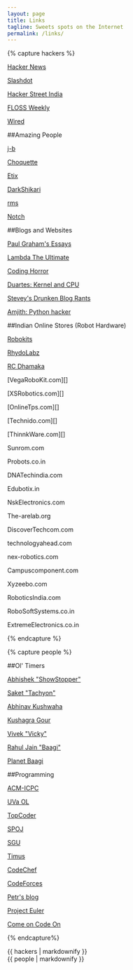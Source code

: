 ```yaml
---
layout: page
title: Links
tagline: Sweets spots on the Internet
permalink: /links/
---
```


{% capture hackers %}

[Hacker News](http://news.ycombinator.com)

[Slashdot](http://slashdot.org)

[Hacker Street India](http://hackerstreet.in)

[FLOSS Weekly](http://twit.tv/floss)

[Wired](http://www.wired.com/)

##Amazing People

[j-b](http://www.jbkempf.com/blog/)

[Choquette](http://twitter.com/beauzeh)

[Etix](http://l0cal.com)

[DarkShikari](http://x264dev.multimedia.cx/)

[rms](http://stallman.org/)

[Notch](http://notch.tumblr.com/)

##Blogs and Websites

[Paul Graham's Essays](http://paulgraham.com/articles.html)

[Lambda The Ultimate](http://lambda-the-ultimate.org/)

[Coding Horror](http://www.codinghorror.com/blog/)

[Duartes: Kernel and CPU](http://duartes.org/gustavo/blog/best-of)

[Stevey's Drunken Blog Rants](http://sites.google.com/site/steveyegge2/blog-rants)

[Amjith: Python hacker](http://amjith.blogspot.in/)

##Indian Online Stores (Robot Hardware)

[Robokits](http://robokits.co.in)

[RhydoLabz](www.rhydolabz.com)

[RC Dhamaka](http://www.rcdhamaka.com/)

[VegaRoboKit.com][]

[XSRobotics.com][]

[OnlineTps.com][]

[Technido.com][]

[ThinnkWare.com][]

Sunrom.com

Probots.co.in

DNATechindia.com

Edubotix.in

NskElectronics.com

The-arelab.org

DiscoverTechcom.com

technologyahead.com

nex-robotics.com

Campuscomponent.com

Xyzeebo.com

RoboticsIndia.com

RoboSoftSystems.co.in

ExtremeElectronics.co.in

{% endcapture %}

{% capture people %}

##Ol' Timers

[Abhishek "ShowStopper"][show]

[Saket "Tachyon"][tac]

[Abhinav Kushwaha][abhinav]

[Kushagra Gour][kushagra]

[Vivek "Vicky"][vivek]

[Rahul Jain "Baagi"][rahuljain]

[Planet Baagi](http://planet.baagi.org/)

[show]: http://theshowstopper.in
[tac]: http://saketsaurabh.in
[abhinav]: http://akush.in
[kushagra]: http://www.kushagragour.in
[vivek]: http://vyadav.in
[rahuljain]: http://rahuljain.org

##Programming

[ACM-ICPC](http://acm.uva.es/)

[UVa OL](http://uva.onlinejudge.org/)

[TopCoder](http://www.topcoder.com)

[SPOJ](http://www.spoj.pl/)

[SGU](http://acm.sgu.ru/)

[Timus](http://acm.timus.ru/)

[CodeChef](http://codechef.com)

[CodeForces](http://projecteuler.net/)

[Petr's blog](http://petr-mitrichev.blogspot.com/)

[Project Euler](http://projecteuler.net/)

[Come on Code On](http://comeoncodeon.wordpress.com/)

{% endcapture%}

<div class="row">
  <div class="span5">
    {{ hackers | markdownify }}
  </div>
  <div class="span5">
    {{ people | markdownify }}
  </div>
</div>
